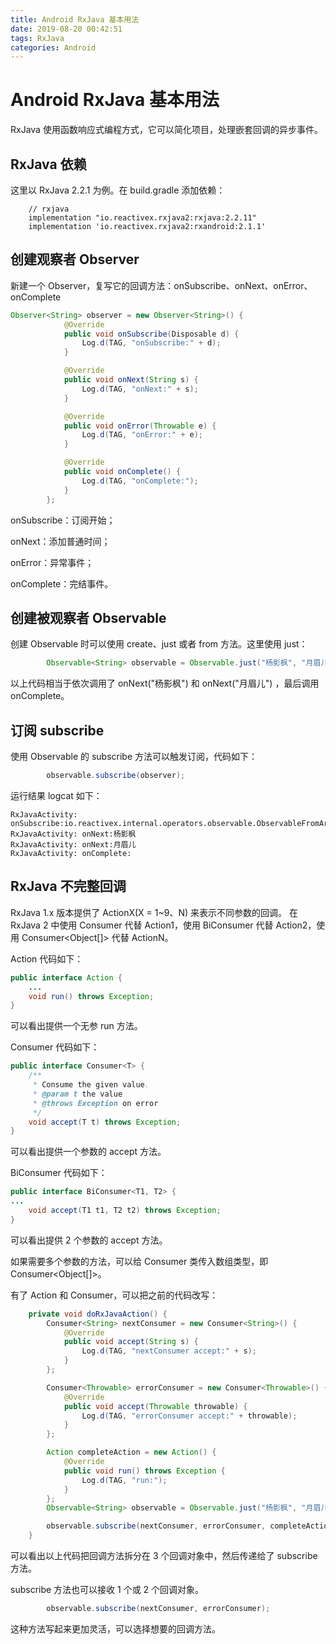 ```yaml
---
title: Android RxJava 基本用法
date: 2019-08-20 00:42:51
tags: RxJava
categories: Android
---
```


# Android RxJava 基本用法

RxJava 使用函数响应式编程方式，它可以简化项目，处理嵌套回调的异步事件。

## RxJava 依赖

这里以 RxJava 2.2.1 为例。在 build.gradle 添加依赖：

```
    // rxjava
    implementation "io.reactivex.rxjava2:rxjava:2.2.11"
    implementation 'io.reactivex.rxjava2:rxandroid:2.1.1'
```

## 创建观察者 Observer

新建一个 Observer，复写它的回调方法：onSubscribe、onNext、onError、onComplete

```java
Observer<String> observer = new Observer<String>() {
            @Override
            public void onSubscribe(Disposable d) {
                Log.d(TAG, "onSubscribe:" + d);
            }

            @Override
            public void onNext(String s) {
                Log.d(TAG, "onNext:" + s);
            }

            @Override
            public void onError(Throwable e) {
                Log.d(TAG, "onError:" + e);
            }

            @Override
            public void onComplete() {
                Log.d(TAG, "onComplete:");
            }
        };
```

onSubscribe：订阅开始；

onNext：添加普通时间；

onError：异常事件；

onComplete：完结事件。

## 创建被观察者 Observable

创建 Observable 时可以使用 create、just 或者 from 方法。这里使用 just：

```java
        Observable<String> observable = Observable.just("杨影枫", "月眉儿");
```

以上代码相当于依次调用了 onNext("杨影枫") 和 onNext("月眉儿") ，最后调用 onComplete。

## 订阅 subscribe

使用 Observable 的 subscribe 方法可以触发订阅，代码如下：

```java
        observable.subscribe(observer);
```

运行结果 logcat 如下：

```
RxJavaActivity: onSubscribe:io.reactivex.internal.operators.observable.ObservableFromArray$FromArrayDisposable@1816f28
RxJavaActivity: onNext:杨影枫
RxJavaActivity: onNext:月眉儿
RxJavaActivity: onComplete:
```

## RxJava 不完整回调

RxJava 1.x 版本提供了 ActionX(X = 1~9、N) 来表示不同参数的回调。
在 RxJava 2 中使用 Consumer 代替 Action1，使用 BiConsumer 代替 Action2，使用 Consumer<Object[]> 代替 ActionN。

Action 代码如下：

```java
public interface Action {
    ...
    void run() throws Exception;
}
```

可以看出提供一个无参 run 方法。

Consumer 代码如下：

```java
public interface Consumer<T> {
    /**
     * Consume the given value.
     * @param t the value
     * @throws Exception on error
     */
    void accept(T t) throws Exception;
}
```

可以看出提供一个参数的 accept 方法。

BiConsumer 代码如下：

```java
public interface BiConsumer<T1, T2> {
...
    void accept(T1 t1, T2 t2) throws Exception;
}
```

可以看出提供 2 个参数的 accept 方法。

如果需要多个参数的方法，可以给 Consumer 类传入数组类型，即 Consumer<Object[]>。

有了 Action 和 Consumer，可以把之前的代码改写：

```java
    private void doRxJavaAction() {
        Consumer<String> nextConsumer = new Consumer<String>() {
            @Override
            public void accept(String s) {
                Log.d(TAG, "nextConsumer accept:" + s);
            }
        };

        Consumer<Throwable> errorConsumer = new Consumer<Throwable>() {
            @Override
            public void accept(Throwable throwable) {
                Log.d(TAG, "errorConsumer accept:" + throwable);
            }
        };

        Action completeAction = new Action() {
            @Override
            public void run() throws Exception {
                Log.d(TAG, "run:");
            }
        };
        Observable<String> observable = Observable.just("杨影枫", "月眉儿");

        observable.subscribe(nextConsumer, errorConsumer, completeAction);
    }
```

可以看出以上代码把回调方法拆分在 3 个回调对象中，然后传递给了 subscribe 方法。

subscribe 方法也可以接收 1 个或 2 个回调对象。

```java
        observable.subscribe(nextConsumer, errorConsumer);
```

这种方法写起来更加灵活，可以选择想要的回调方法。